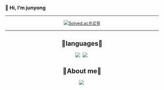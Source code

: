 ### 👋 Hi, I’m junyong

***

<div align =center>
  
[![Solved.ac프로필](http://mazassumnida.wtf/api/v2/generate_badge?boj=wnsdyd14)](https://solved.ac/wnsdyd14)

***
  <h2> 🌱languages🌱 </h2>
  <img src="https://img.shields.io/badge/Python-3766AB?style=flat-square&logo=Python&logoColor=white"/></a>&nbsp
  <img src="https://img.shields.io/badge/Linux-4298B8?style=flat-square&logo=Linux&logoColor=white"/></a>&nbsp
  

  <h2>💬About me💬</h2>
  <a href="https://velog.io/@dhwnsdyd28"><img src="https://img.shields.io/badge/Velog-3766AB?style=flat-square&logo=Velog&logoColor=white&link=https://velog.io/@dhwnsdyd28"/></a>&nbsp
 
  </div>



<!--
**OhJunYoung21/OhJunYoung21** is a ✨ _special_ ✨ repository because its `README.md` (this file) appears on your GitHub profile.

Here are some ideas to get you started:

- 🔭 I’m currently working on python3
- 🌱 I’m currently learning kotlin
- 👯 I’m looking to collaborate on ...
- 🤔 I’m looking for help with ...
- 💬 Ask me about my journey
- 📫 How to reach me: dhwnsdyd21@gmail.com
- 😄 Pronouns: ...
- ⚡ Fun fact: My major is pure biology(as detail, system immunology)
-->
